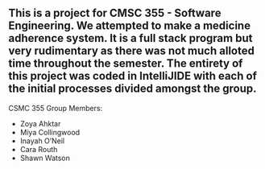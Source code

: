 This is a project for CMSC 355 - Software Engineering.
We attempted to make a medicine adherence system. It is a full stack program but very rudimentary as there was not much alloted time throughout the semester. The entirety of this project was coded in IntelliJIDE with each of the initial processes divided amongst the group.
----------------------------------------------------
CSMC 355 Group Members:

- Zoya Ahktar
- Miya Collingwood
- Inayah O’Neil
- Cara Routh
- Shawn Watson

